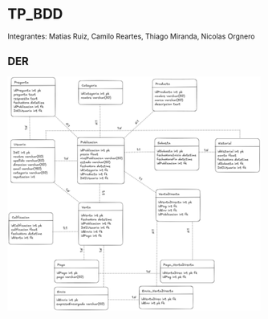 # TP_BDD
<p>Integrantes: Matias Ruiz, Camilo Reartes, Thiago Miranda, Nicolas Orgnero</p>

## DER
<img src="DER.png">